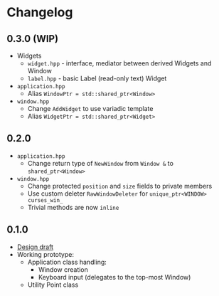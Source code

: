 # Changelog
## 0.3.0 (WIP)
* Widgets
  * `widget.hpp` - interface, mediator between derived Widgets and Window
  * `label.hpp` - basic Label (read-only text) Widget
* `application.hpp`
  * Alias `WindowPtr = std::shared_ptr<Window>`
* `window.hpp`
  * Change `AddWidget` to use variadic template 
  * Alias `WidgetPtr = std::shared_ptr<Widget>`
## 0.2.0
* `application.hpp`
  * Change return type of `NewWindow` from `Window &` to `shared_ptr<Window>`
* `window.hpp`
  * Change protected `position` and `size` fields to private members
  * Use custom deleter `RawWindowDeleter` for `unique_ptr<WINDOW> curses_win_`
  * Trivial methods are now `inline`
## 0.1.0
* [Design draft](design_draft.md)
* Working prototype:
  * Application class handling:
    * Window creation
    * Keyboard input (delegates to the top-most Window)
  * Utility Point class
